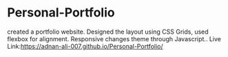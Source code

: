 # Personal-Portfolio
created a portfolio website. Designed the layout using CSS Grids, used flexbox for alignment. Responsive changes theme through Javascript..
Live Link:https://adnan-ali-007.github.io/Personal-Portfolio/
